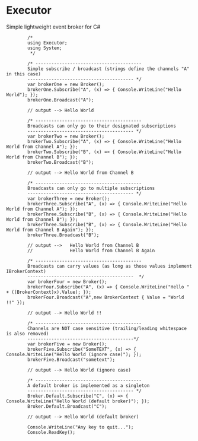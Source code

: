 # Executor
Simple lightweight event broker for C#

            /*
            using Executor;
            using System;
             */

            /* ----------------------------------------
            Simple subscribe / broadcast (strings define the channels "A" in this case) 
            ---------------------------------------- */
            var brokerOne = new Broker();
            brokerOne.Subscribe("A", (x) => { Console.WriteLine("Hello World"); });
            brokerOne.Broadcast("A");

            // output --> Hello World 

            /* ----------------------------------------
            Broadcasts can only go to their designated subscriptions  
            ---------------------------------------- */
            var brokerTwo = new Broker();
            brokerTwo.Subscribe("A", (x) => { Console.WriteLine("Hello World from Channel A"); });
            brokerTwo.Subscribe("B", (x) => { Console.WriteLine("Hello World from Channel B"); });
            brokerTwo.Broadcast("B");

            // output --> Hello World from Channel B

            /* ----------------------------------------
            Broadcasts can only go to multiple subscriptions 
            ---------------------------------------- */
            var brokerThree = new Broker();
            brokerThree.Subscribe("A", (x) => { Console.WriteLine("Hello World from Channel A"); });
            brokerThree.Subscribe("B", (x) => { Console.WriteLine("Hello World from Channel B"); });
            brokerThree.Subscribe("B", (x) => { Console.WriteLine("Hello World from Channel B Again"); });
            brokerThree.Broadcast("B");

            // output -->   Hello World from Channel B
            //              Hello World from Channel B Again

            /* ----------------------------------------
            Broadcasts can carry values (as long as those values implement IBrokerContext) 
            ----------------------------------------  */
            var brokerFour = new Broker();
            brokerFour.Subscribe("A", (x) => { Console.WriteLine("Hello " + ((BrokerContext)x).Value); });
            brokerFour.Broadcast("A",new BrokerContext { Value = "World !!" });

            // output --> Hello World !!

            /* ----------------------------------------
            Channels are NOT case sensitive (trailing/leading whitespace is also removed) 
            ----------------------------------------*/
            var brokerFive = new Broker();
            brokerFive.Subscribe("SomeTEXT", (x) => { Console.WriteLine("Hello World (ignore case)"); });
            brokerFive.Broadcast("sometext");

            // output --> Hello World (ignore case)

            /* ----------------------------------------
            A default broker is implemented as a singleton 
            ---------------------------------------- */
            Broker.Default.Subscribe("C", (x) => { Console.WriteLine("Hello World (default broker)"); });
            Broker.Default.Broadcast("C");

            // output --> Hello World (default broker)

            Console.WriteLine("Any key to quit...");
            Console.ReadKey();
